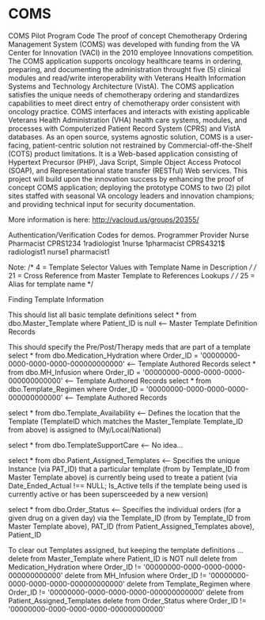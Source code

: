 COMS
====
COMS Pilot Program Code
The proof of concept Chemotherapy Ordering Management System (COMS) was developed with funding from the VA Center for Innovation (VACI) in the 2010 employee Innovations competition. The COMS application supports oncology healthcare teams in ordering, preparing, and documenting the administration throught five (5) clinical modules and read/write interoperability with Veterans Health Information Systems and Technology Architecture (VistA).
The COMS application satisfies the unique needs of chemotherapy ordering and standardizes capabilities to meet direct entry of chemotherapy order consistent with oncology practice. COMS interfaces and interacts with existing applicable Veterans Health Administration (VHA) health care systems, modules, and processes with Computerized Patient Record System (CPRS) and VistA databases. As an open source, systems agnostic solution, COMS is a user-facing, patient-centric solution not restrained by Commercial-off-the-Shelf (COTS) product limitations. It is a Web-based application consisting of Hypertext Precursor (PHP), Java Script, Simple Object Access Protocol (SOAP), and Representational state transfer (RESTful) Web services.
This project will build upon the innovation success by enhancing the proof of concept COMS application; deploying the prototype COMS to two (2) pilot sites staffed with seasonal VA oncology leaders and innovation champions; and providing technical input for security documentation. 

More information is here: http://vacloud.us/groups/20355/


Authentication/Verification Codes for demos.
Programmer	Provider	Nurse	Pharmacist
CPRS1234	1radiologist	1nurse	1pharmacist
CPRS4321$	radiologist1	nurse1	pharmacist1

Note:
/*  4 = Template Selector Values with Template Name in Description */
/* 21 = Cross Reference from Master Template to References Lookups */
/* 25 = Alias for template name */

Finding Template Information

This should list all basic template definitions
select * from dbo.Master_Template where Patient_ID is null <-- Master Template Definition Records

This should specify the Pre/Post/Therapy meds that are part of a template
select * from dbo.Medication_Hydration where Order_ID = '00000000-0000-0000-0000-000000000000' <-- Template Authored Records
select * from dbo.MH_Infusion where Order_ID = '00000000-0000-0000-0000-000000000000' <-- Template Authored Records
select * from dbo.Template_Regimen where Order_ID = '00000000-0000-0000-0000-000000000000' <-- Template Authored Records


select * from dbo.Template_Availability <-- Defines the location that the Template (TemplateID which matches the Master_Template Template_ID from above) is assigned to (My/Local/National)

select * from dbo.TemplateSupportCare <-- No idea...


select * from dbo.Patient_Assigned_Templates <-- Specifies the unique Instance (via PAT_ID) that a particular template (from by Template_ID from Master Template above) is currently being used to treate a patient (via Date_Ended_Actual !== NULL; Is_Active tells if the template being used is currently active or has been supersceeded by a new version)

select * from dbo.Order_Status <-- Specifies the individual orders (for a given drug on a given day) via the Template_ID (from by Template_ID from Master Template above), PAT_ID (from Patient_Assigned_Templates above), Patient_ID



To clear out Templates assigned, but keeping the template definitions ...
delete from Master_Template where Patient_ID is NOT null
delete from Medication_Hydration where Order_ID != '00000000-0000-0000-0000-000000000000'
delete from MH_Infusion where Order_ID != '00000000-0000-0000-0000-000000000000'
delete from Template_Regimen where Order_ID != '00000000-0000-0000-0000-000000000000'
delete from Patient_Assigned_Templates
delete from Order_Status where Order_ID != '00000000-0000-0000-0000-000000000000'

